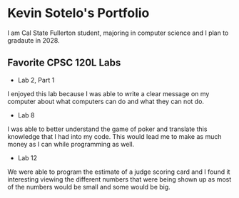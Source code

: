 
# Kevin Sotelo's Portfolio

I am Cal State Fullerton student, majoring in computer science and I plan to gradaute in 2028.

## Favorite CPSC 120L Labs

* Lab 2, Part 1

I enjoyed this lab because I was able to write a clear message on my computer about what computers can do and what they can not do.


* Lab 8

I was able to better understand the game of poker and translate this knowledge that I had into my code. This would lead me to make as much money as I can while programming as well.


 * Lab 12

We were able to program the estimate of a judge scoring card and I found it interesting viewing the different numbers that were being shown up as most of the numbers would be small and some would be big.
